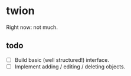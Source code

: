 # twion
Right now: not much.

## todo
- [ ] Build basic (well structured!) interface.
- [ ] Implement adding / editing / deleting objects.
